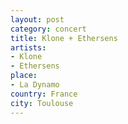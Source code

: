 ```yaml
---
layout: post
category: concert
title: Klone + Ethersens
artists: 
- Klone
- Ethersens
place: 
- La Dynamo
country: France
city: Toulouse
---
```


